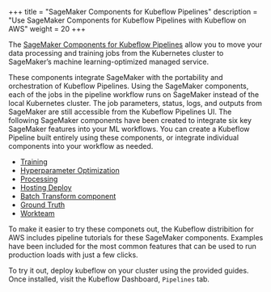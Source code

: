+++
title = "SageMaker Components for Kubeflow Pipelines"
description = "Use SageMaker Components for Kubeflow Pipelines with Kubeflow on AWS"
weight = 20
+++

The [SageMaker Components for Kubeflow Pipelines](https://docs.aws.amazon.com/sagemaker/latest/dg/kubernetes-sagemaker-components-for-kubeflow-pipelines.html) allow you to move your data processing and training jobs from the Kubernetes cluster to SageMaker’s machine learning-optimized managed service. 

These components integrate SageMaker with the portability and orchestration of Kubeflow Pipelines. Using the SageMaker components, each of the jobs in the pipeline workflow runs on SageMaker instead of the local Kubernetes cluster. The job parameters, status, logs, and outputs from SageMaker are still accessible from the Kubeflow Pipelines UI. The following SageMaker components have been created to integrate six key SageMaker features into your ML workflows. You can create a Kubeflow Pipeline built entirely using these components, or integrate individual components into your workflow as needed.

* [Training](https://github.com/kubeflow/pipelines/tree/master/components/aws/sagemaker/train)
* [Hyperparameter Optimization](https://github.com/kubeflow/pipelines/tree/master/components/aws/sagemaker/hyperparameter_tuning)
* [Processing](https://github.com/kubeflow/pipelines/tree/master/components/aws/sagemaker/process)
* [Hosting Deploy](https://github.com/kubeflow/pipelines/tree/master/components/aws/sagemaker/deploy)
* [Batch Transform component](https://github.com/kubeflow/pipelines/tree/master/components/aws/sagemaker/batch_transform)
* [Ground Truth](https://github.com/kubeflow/pipelines/tree/master/components/aws/sagemaker/ground_truth)
* [Workteam](https://github.com/kubeflow/pipelines/tree/master/components/aws/sagemaker/workteam)

To make it easier to try these componets out, the Kubeflow distribition for AWS includes pipeline tutorials for these SageMaker components. Examples have been included for the most common features that can be used to run production loads with just a few clicks. 

To try it out, deploy kubeflow on your cluster using the provided guides. Once installed, visit the Kubeflow Dashboard, `Pipelines` tab.